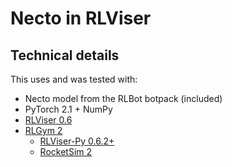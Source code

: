 # Necto in RLViser

## Technical details

This uses and was tested with:

- Necto model from the RLBot botpack (included)
- PyTorch 2.1 + NumPy
- [RLViser 0.6](https://github.com/VirxEC/rlviser)
- [RLGym 2](https://github.com/lucas-emery/rocket-league-gym/tree/v2)
  - [RLViser-Py 0.6.2+](https://pypi.org/project/rlviser-py/)
  - [RocketSim 2](https://pypi.org/project/RocketSim/)
